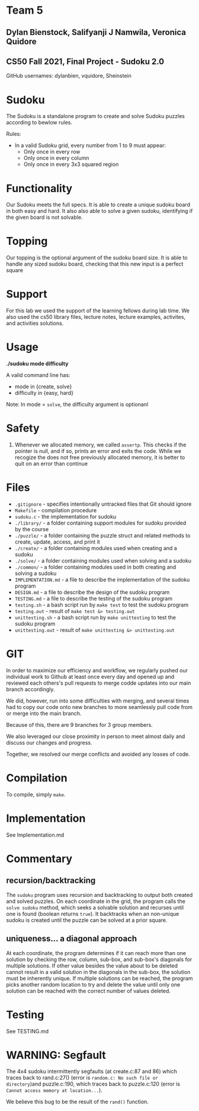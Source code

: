 # Team 5
## Dylan Bienstock, Salifyanji J Namwila, Veronica Quidore
## CS50 Fall 2021, Final Project - Sudoku 2.0

GitHub usernames: dylanbien, vquidore, Sheinstein

# Sudoku

The Sudoku is a standalone program to create and solve Sudoku puzzles according to bewlow rules.

Rules:
* In a valid Sudoku grid, every number from 1 to 9 must appear:
    * Only once in every row
    * Only once in every column
    * Only once in every 3x3 squared region

# Functionality

Our Sudoku meets the full specs. It is able to create a unique sudoku board in both easy and hard. It also also able to solve a given sudoku, identifying if the given board is not solvable.

# Topping

Our topping is the optional argument of the sudoku board size. It is able to handle any sized sudoku board, checking that this new input is a perfect square

# Support

For this lab we used the support of the learning fellows during lab time. We also used the cs50 library files, lecture notes, lecture examples, activites, and activities solutions.

# Usage

**./sudoku mode difficulty**

A valid command line has:
* mode in {create, solve}
* difficulty in {easy, hard}

Note: In mode = `solve`, the difficulty argument is optionanl

# Safety
1. Whenever we allocated memory, we called `assertp`. This checks if the pointer is null, and if so, prints an error and exits the code. While we recogize the does not free previously allocated memory, it is better to quit on an error than continue 

# Files

* `.gitignore` - specifies intentionally untracked files that Git should ignore
* `Makefile` - compilation procedure
* `sudoku.c` - the implementation for sudoku
* `./library/` - a folder containing support modules for sudoku provided by the course
* `./puzzle/` - a folder containing the puzzle struct and related methods to create, update, access, and print it
* `./create/` - a folder containing modules used when creating and a sudoku
* `./solve/` - a folder containing modules used when solving and a sudoku
* `./common/` - a folder containing modules used in both creating and solving a sudoku
* `IMPLEMENTATION.md` - a file to describe the implementation of the sudoku program 
* `DESIGN.md` - a file to describe the design of the sudoku program
* `TESTING.md` -  a file to describe the testing of the sudoku program
* `testing.sh` - a bash script run by `make test` to test the sudoku program
* `testing.out` - result of `make test &> testing.out`
* `unittesting.sh`  - a bash script run by `make unittesting` to test the sudoku program
* `unittesting.out` - result of `make unittesting &> unittesting.out`

# GIT

In order to maximize our efficiency and workflow, we regularly pushed our individual work to Github at least once every day and opened up and reviewed each others's pull requests to merge codde updates into our main branch accordingly. 

We did, however, run into some difficulties with merging, and several times had to copy our code onto new branches to more seamlessly pull code from or merge into the main branch. 

Because of this, there are 9 branches for 3 group members. 

We also leveraged our close proximity in person to meet almost daily and discuss our changes and progress. 

Together, we resolved our merge conflicts and avoided any losses of code. 

# Compilation

To compile, simply `make`.

# Implementation

See Implementation.md

# Commentary

## recursion/backtracking

The `sudoku` program uses recursion and backtracking to output both created and solved puzzles. On each coordinate in the grid, the program calls the `solve sudoku` method, which seeks a solvable solution and recurses until one is found (boolean returns `true`). It backtracks when an non-unique sudoku is created until the puzzle can be solved at a prior square.

## uniqueness... a diagonal approach

At each coordinate, the program determines if it can reach more than one solution by checking the row, column, sub-box, and sub-box's diagonals for multiple solutions. If other value besides the value about to be deleted cannot result in a valid solution in the diagonals in the sub-box, the solution must be inherently unique. If multiple solutions can be reached, the program picks another random location to try and delete the value until only one solution can be reached with the correct number of values deleted. 

# Testing

See TESTING.md 

# WARNING: Segfault

The 4x4 sudoku intermittently segfaults (at create.c:87 and 86) which traces back to rand.c:27() (error is `random.c: No such file or directory`)and puzzle.c:190, which traces back to puzzle.c:120 (error is `Cannot access memory at location...`). 

We believe this bug to be the result of the `rand()` function. 